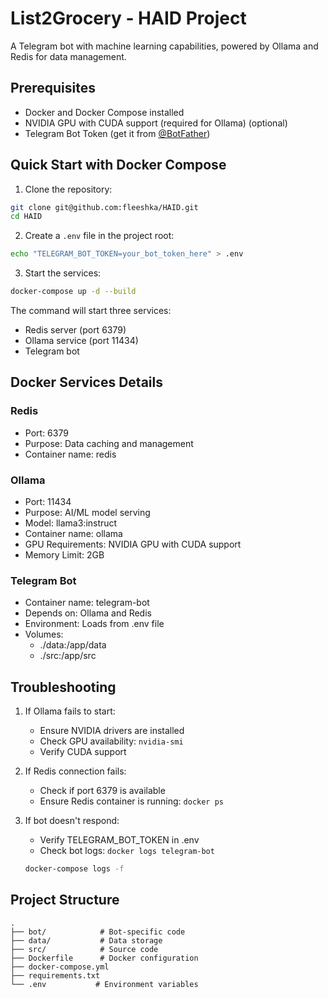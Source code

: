 # List2Grocery - HAID Project

A Telegram bot with machine learning capabilities, powered by Ollama and Redis for data management.

## Prerequisites

- Docker and Docker Compose installed
- NVIDIA GPU with CUDA support (required for Ollama) (optional)
- Telegram Bot Token (get it from [@BotFather](https://t.me/BotFather))

## Quick Start with Docker Compose

1. Clone the repository:
```bash
git clone git@github.com:fleeshka/HAID.git
cd HAID
```

2. Create a `.env` file in the project root:
```bash
echo "TELEGRAM_BOT_TOKEN=your_bot_token_here" > .env
```

3. Start the services:
```bash
docker-compose up -d --build
```

The command will start three services:
- Redis server (port 6379)
- Ollama service (port 11434)
- Telegram bot

## Docker Services Details

### Redis
- Port: 6379
- Purpose: Data caching and management
- Container name: redis

### Ollama
- Port: 11434
- Purpose: AI/ML model serving
- Model: llama3:instruct
- Container name: ollama
- GPU Requirements: NVIDIA GPU with CUDA support
- Memory Limit: 2GB

### Telegram Bot
- Container name: telegram-bot
- Depends on: Ollama and Redis
- Environment: Loads from .env file
- Volumes:
  - ./data:/app/data
  - ./src:/app/src


## Troubleshooting


1. If Ollama fails to start:
   - Ensure NVIDIA drivers are installed
   - Check GPU availability: `nvidia-smi`
   - Verify CUDA support

2. If Redis connection fails:
   - Check if port 6379 is available
   - Ensure Redis container is running: `docker ps`

3. If bot doesn't respond:
   - Verify TELEGRAM_BOT_TOKEN in .env
   - Check bot logs: `docker logs telegram-bot`
    ```bash
    docker-compose logs -f
    ```

## Project Structure

```
.
├── bot/            # Bot-specific code
├── data/           # Data storage
├── src/            # Source code
├── Dockerfile      # Docker configuration
├── docker-compose.yml
├── requirements.txt
└── .env           # Environment variables
```
